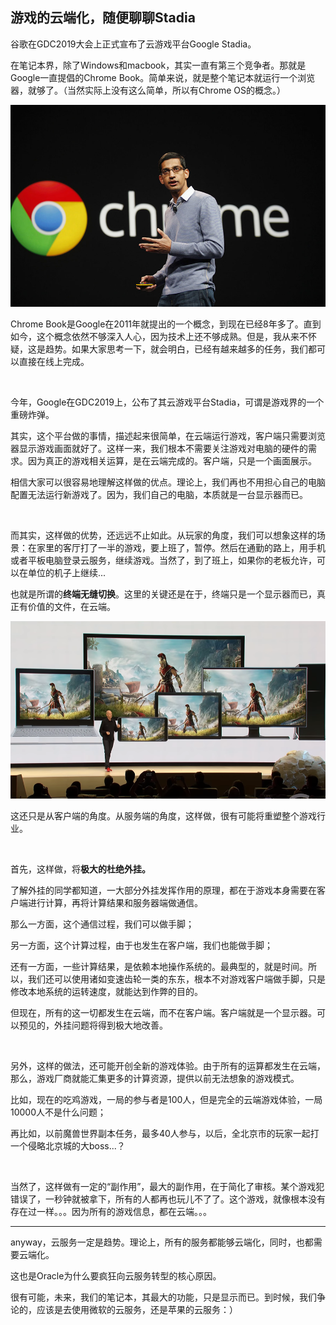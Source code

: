 ## 游戏的云端化，随便聊聊Stadia

谷歌在GDC2019大会上正式宣布了云游戏平台Google Stadia。

在笔记本界，除了Windows和macbook，其实一直有第三个竞争者。那就是Google一直提倡的Chrome Book。简单来说，就是整个笔记本就运行一个浏览器，就够了。（当然实际上没有这么简单，所以有Chrome OS的概念。）

![chrome](chrome.jpg)

Chrome Book是Google在2011年就提出的一个概念，到现在已经8年多了。直到如今，这个概念依然不够深入人心，因为技术上还不够成熟。但是，我从来不怀疑，这是趋势。如果大家思考一下，就会明白，已经有越来越多的任务，我们都可以直接在线上完成。

<br/>

今年，Google在GDC2019上，公布了其云游戏平台Stadia，可谓是游戏界的一个重磅炸弹。

其实，这个平台做的事情，描述起来很简单，在云端运行游戏，客户端只需要浏览器显示游戏画面就好了。这样一来，我们根本不需要关注游戏对电脑的硬件的需求。因为真正的游戏相关运算，是在云端完成的。客户端，只是一个画面展示。

相信大家可以很容易地理解这样做的优点。理论上，我们再也不用担心自己的电脑配置无法运行新游戏了。因为，我们自己的电脑，本质就是一台显示器而已。

<br/>

而其实，这样做的优势，还远远不止如此。从玩家的角度，我们可以想象这样的场景：在家里的客厅打了一半的游戏，要上班了，暂停。然后在通勤的路上，用手机或者平板电脑登录云服务，继续游戏。当然了，到了班上，如果你的老板允许，可以在单位的机子上继续...

也就是所谓的**终端无缝切换**。这里的关键还是在于，终端只是一个显示器而已，真正有价值的文件，在云端。

![stadia](stadia.png)

这还只是从客户端的角度。从服务端的角度，这样做，很有可能将重塑整个游戏行业。

<br/>

首先，这样做，将**极大的杜绝外挂。**

了解外挂的同学都知道，一大部分外挂发挥作用的原理，都在于游戏本身需要在客户端进行计算，再将计算结果和服务器端做通信。

那么一方面，这个通信过程，我们可以做手脚；

另一方面，这个计算过程，由于也发生在客户端，我们也能做手脚；

还有一方面，一些计算结果，是依赖本地操作系统的。最典型的，就是时间。所以，我们还可以使用诸如变速齿轮一类的东东，根本不对游戏客户端做手脚，只是修改本地系统的运转速度，就能达到作弊的目的。

但现在，所有的这一切都发生在云端，而不在客户端。客户端就是一个显示器。可以预见的，外挂问题将得到极大地改善。

<br/>

另外，这样的做法，还可能开创全新的游戏体验。由于所有的运算都发生在云端，那么，游戏厂商就能汇集更多的计算资源，提供以前无法想象的游戏模式。

比如，现在的吃鸡游戏，一局的参与者是100人，但是完全的云端游戏体验，一局10000人不是什么问题；

再比如，以前魔兽世界副本任务，最多40人参与，以后，全北京市的玩家一起打一个侵略北京城的大boss...？ 

<br/>

当然了，这样做有一定的“副作用”，最大的副作用，在于简化了审核。某个游戏犯错误了，一秒钟就被拿下，所有的人都再也玩儿不了了。这个游戏，就像根本没有存在过一样。。。因为所有的游戏信息，都在云端。。。

---

anyway，云服务一定是趋势。理论上，所有的服务都能够云端化，同时，也都需要云端化。

这也是Oracle为什么要疯狂向云服务转型的核心原因。

很有可能，未来，我们的笔记本，其最大的功能，只是显示而已。到时候，我们争论的，应该是去使用微软的云服务，还是苹果的云服务：）
